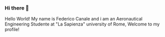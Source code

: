 ### Hi there 👋
Hello World! My name is Federico Canale and i am an Aeronautical Engineering Studente at "La Sapienza" university of Rome, Welcome to my profile!
<!--
**Canale-1841096/Canale-1841096** is a ✨ _special_ ✨ repository because its `README.md` (this file) appears on your GitHub profile.

Here are some ideas to get you started:

- 🔭 I’m currently working on ...
- 🌱 I’m currently learning ...
- 👯 I’m looking to collaborate on ...
- 🤔 I’m looking for help with ...
- 💬 Ask me about ...
- 📫 How to reach me: ...
- 😄 Pronouns: ...
- ⚡ Fun fact: ...
-->
